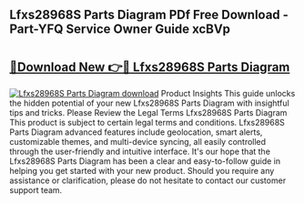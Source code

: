 ## Lfxs28968S Parts Diagram PDf Free Download - Part-YFQ Service Owner Guide xcBVp

# <h2><a href="http://dfhbuz.blite.top/?on=Lfxs28968S+Parts+Diagram">🔗Download New 👉🔴 Lfxs28968S Parts Diagram</a></h2>

[![Lfxs28968S Parts Diagram download](https://i.imgur.com/lujVjoI.png)](http://dfhbuz.blite.top/?on=Lfxs28968S+Parts+Diagram)
Product Insights This guide unlocks the hidden potential of your new Lfxs28968S Parts Diagram with insightful tips and tricks. Please Review the Legal Terms Lfxs28968S Parts Diagram This product is subject to certain legal terms and conditions. Lfxs28968S Parts Diagram advanced features include geolocation, smart alerts, customizable themes, and multi-device syncing, all easily controlled through the user-friendly and intuitive interface. It's our hope that the Lfxs28968S Parts Diagram has been a clear and easy-to-follow guide in helping you get started with your new product. Should you require any assistance or clarification, please do not hesitate to contact our customer support team.
